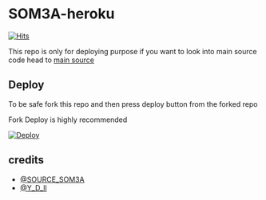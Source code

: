 # SOM3A-heroku
[![Hits](https://hits.seeyoufarm.com/api/count/incr/badge.svg?url=https%3A%2F%2Fgithub.com%2Ftgcatub%2Fnekopack&count_bg=%2379C83D&title_bg=%23555555&icon=&icon_color=%23E7E7E7&title=hits&edge_flat=false)](https://github.com/Mazensaid24/Som3a)

This repo is only for deploying purpose if you want to look into main source code head to [main source](https://github.com/Mazensaid24/Som3a) 

## Deploy

To be safe fork this repo and then press deploy button from the forked repo 

Fork Deploy is highly recommended

[![Deploy](https://www.herokucdn.com/deploy/button.svg)](https://heroku.com/deploy)

## credits
   - [@SOURCE_SOM3A](https://t.me/SOURCE_SOM3A)
   - [@Y_D_ll](https://t.me/Y_D_ll)
